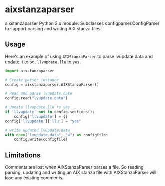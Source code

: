 # aixstanzaparser

aixstanzaparser Python 3.x module. Subclasses
configparser.ConfigParser to support parsing and writing AIX stanza
files.

## Usage ##

Here's an example of using `AIXStanzaParser` to parse lvupdate.data
and update it to set `llvupdate.llu` to `yes`.

``` python
import aixstanzaparser

# Create parser instance
config = aixstanzaparser.AIXStanzaParser()

# Read and parse lvupdate.date
config.read("lvupdate.data")

# Update llvupdate.llu to yes
if 'llvupdate' not in config.sections():
    config['llvupdate'] = {}
config['llvupdate']['llu'] = "yes"

# write updated lvupdate.data
with open("lvupdate.data", "w") as configfile:
    config.write(configfile)
```


## Limitations ##

Comments are lost when AIXStanzaParser parses a file. So reading,
parsing, updating and writing an AIX stanza file with AIXStanzaParser
will lose any existing comments.
